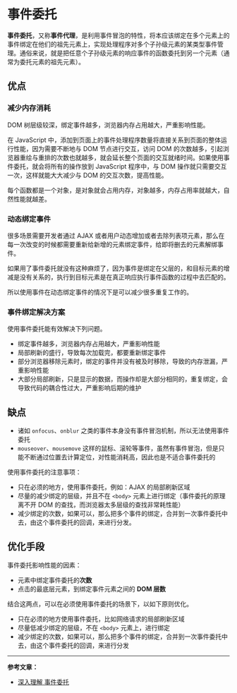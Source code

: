 # 事件委托

**事件委托**，又称**事件代理**，是利用事件冒泡的特性，将本应该绑定在多个元素上的事件绑定在他们的祖先元素上，实现处理程序对多个子孙级元素的某类型事件管理。通俗来说，就是把任意个子孙级元素的响应事件的函数委托到另一个元素（通常为委托元素的祖先元素）。

## 优点

### 减少内存消耗

DOM 树层级较深，绑定事件越多，浏览器内存占用越大，严重影响性能。

在 JavaScript 中，添加到页面上的事件处理程序数量将直接关系到页面的整体运行性能，因为需要不断地与 DOM 节点进行交互，访问 DOM 的次数越多，引起浏览器重绘与重排的次数也就越多，就会延长整个页面的交互就绪时间。如果使用事件委托，就会将所有的操作放到 JavaScript 程序中，与 DOM 操作就只需要交互一次，这样就能大大减少与 DOM 的交互次数，提高性能。

每个函数都是一个对象，是对象就会占用内存，对象越多，内存占用率就越大，自然性能就越差。

### 动态绑定事件

很多场景需要开发者通过 AJAX 或者用户动态增加或者去除列表项元素，那么在每一次改变的时候都需要重新给新增的元素绑定事件，给即将删去的元素解绑事件。

如果用了事件委托就没有这种麻烦了，因为事件是绑定在父层的，和目标元素的增减是没有关系的，执行到目标元素是在真正响应执行事件函数的过程中去匹配的。

所以使用事件在动态绑定事件的情况下是可以减少很多重复工作的。

### 事件绑定解决方案

使用事件委托能有效解决下列问题。

* 绑定事件越多，浏览器内存占用越大，严重影响性能
* 局部刷新的盛行，导致每次加载完，都要重新绑定事件
* 部分浏览器移除元素时，绑定的事件并没有被及时移除，导致的内存泄漏，严重影响性能
* 大部分局部刷新，只是显示的数据，而操作却是大部分相同的，重复绑定，会导致代码的耦合性过大，严重影响后期的维护

## 缺点

* 诸如 `onfocus`、`onblur` 之类的事件本身没有事件冒泡机制，所以无法使用事件委托
* `mouseover`、`mousemove` 这样的鼠标、滚轮等事件，虽然有事件冒泡，但是只能不断通过位置去计算定位，对性能消耗高，因此也是不适合事件委托的

使用事件委托的注意事项：

* 只在必须的地方，使用事件委托，例如：AJAX 的局部刷新区域
* 尽量的减少绑定的层级，并且不在 `<body>` 元素上进行绑定（事件委托的原理离不开 DOM 的查找，而浏览器太多层级的查找非常耗性能）
* 减少绑定的次数，如果可以，那么把多个事件的绑定，合并到一次事件委托中去，由这个事件委托的回调，来进行分发。

## 优化手段

事件委托影响性能的因素：

* 元素中绑定事件委托的**次数**
* 点击的最底层元素，到绑定事件元素之间的 **DOM 层数**

结合这两点，可以在必须使用事件委托的场景下，以如下原则优化。

* 只在必须的地方使用事件委托，比如网络请求的局部刷新区域
* 尽量低减少绑定的层级，不在 `<body>` 元素上，进行绑定
* 减少绑定的次数，如果可以，那么把多个事件的绑定，合并到一次事件委托中去，由这个事件委托的回调，来进行分发

---

**参考文章：**

* [深入理解 事件委托](<http://www.zhangyunling.com/564.html>)